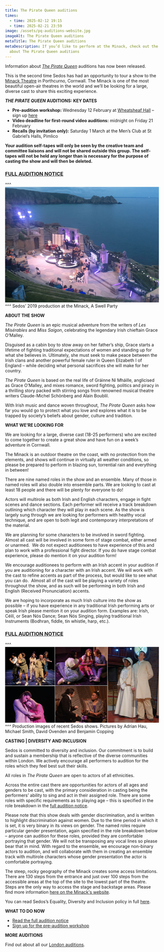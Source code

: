 ```yaml
---
title: The Pirate Queen auditions
times:
  - time: 2025-02-12 19:15
  - time: 2025-02-21 23:59
image: /assets/pq-auditions-website.jpg
imageAlt: The Pirate Queen auditions
metaTitle: The Pirate Queen auditions
metaDescription: If you’d like to perform at the Minack, check out the full info
  about The Pirate Queen auditions
---
```

Information about *[The Pirate Queen](https://www.sedos.co.uk/shows/2025-the-pirate-queen)* auditions has now been released.

This is the second time Sedos has had an opportunity to tour a show to the [Minack Theatre](https://minack.com/) in Porthcurno, Cornwall. The Minack is one of the most beautiful open-air theatres in the world and we’ll be looking for a large, diverse cast to share this exciting experience. 

***THE PIRATE QUEEN* AUDITIONS: KEY DATES**

* **Pre-audition workshop:** Wednesday 12 February at [Wheatsheaf Hall](https://www.sedos.co.uk/venues/wheatsheaf-hall) – sign up [here](https://membership.sedos.co.uk/signup/135)
* ⁠**Video deadline for first-round video auditions:** midnight on Friday 21 February
* ⁠**Recalls (by invitation only):** Saturday 1 March at the Men’s Club at St Gabriel’s Halls, Pimlico

**Your audition self-tapes will only be seen by the creative team and committee liaisons and will not be shared outside this group. The self-tapes will not be held any longer than is necessary for the purpose of casting the show and will then be deleted.**

### **[FULL AUDITION NOTICE](https://docs.google.com/document/d/1GhpP64QrJwp1yLcmXXqno9vCt6uMC4Gwwto9ViVQ5D4/edit?tab=t.0)**

^^^
![The Pirate Queen auditions – perform at the Minack](/assets/minack-landscape.jpeg)
^^^ Sedos’ 2019 production at the Minack, A Swell Party

**ABOUT THE SHOW**

*The Pirate Queen* is an epic musical adventure from the writers of *Les Misérables* and *Miss Saigon*, celebrating the legendary Irish chieftain Grace O’Malley.

Disguised as a cabin boy to stow away on her father’s ship, Grace starts a lifetime of fighting traditional expectations of women and standing up for what she believes in. Ultimately, she must seek to make peace between the Irish clans and another powerful female ruler in Queen Elizabeth I of England – while deciding what personal sacrifices she will make for her country. 

*The Pirate Queen* is based on the real life of Gráinne Ní Mháille, anglicised as Grace O’Malley, and mixes romance, sword fighting, politics and piracy in a thrilling story packed with stirring songs from renowned musical theatre writers Claude-Michel Schönberg and Alain Boublil.

With Irish music and dance woven throughout, *The Pirate Queen* asks how far you would go to protect what you love and explores what it is to be trapped by society’s beliefs about gender, culture and tradition.

**WHAT WE’RE LOOKING FOR**

We are looking for a large, diverse cast (18-25 performers) who are excited to come together to create a great show and have fun on a week’s adventure in Cornwall.

The Minack is an outdoor theatre on the coast, with no protection from the elements, and shows will continue in virtually all weather conditions, so please be prepared to perform in blazing sun, torrential rain and everything in between!

There are nine named roles in the show and an ensemble. Many of those in named roles will also double into ensemble parts. We are looking to cast at least 18 people and there will be plenty for everyone to do!

Actors will multirole as both Irish and English characters, engage in fight scenes and dance sections. Each performer will receive a track breakdown outlining which character they will play in each scene. As the show is largely sung through we are looking for performers with healthy vocal technique, and are open to both legit and contemporary interpretations of the material. 

We are planning for some characters to be involved in sword fighting. Almost all cast will be involved in some form of stage combat, either armed or unarmed.  We do not expect auditionees to have experience of this and plan to work with a professional fight director. If you do have stage combat experience, please do mention it on your audition form! 

We encourage auditionees to perform with an Irish accent in your audition if you are auditioning for a character with an Irish accent. We will work with the cast to refine accents as part of the process, but would like to see what you can do.  Almost all of the cast will be playing a variety of roles throughout the show, and as such will be performing in both Irish and English (Received Pronunciation) accents. 

We are hoping to incorporate as much Irish culture into the show as possible – if you have experience in any traditional Irish performing arts or speak Irish please mention it on your audition form. Examples are: Irish, Céilí, or Sean Nós Dance; Sean Nós Singing, playing traditional Irish Instruments (Bodhran, fiddle, tin whistle, harp, etc.).

### **[FULL AUDITION NOTICE](https://docs.google.com/document/d/1GhpP64QrJwp1yLcmXXqno9vCt6uMC4Gwwto9ViVQ5D4/edit?tab=t.0)**

^^^
![The Pirate Queen auditions – join a Sedos cast for 2025. Images of recent Sedos shows](/assets/pastshows.jpg)
^^^ Production images of recent Sedos shows. Pictures by Adrian Hau, Michael Smith, David Ovenden and Benjamin Copping

**CASTING | DIVERSITY AND INCLUSION**

Sedos is committed to diversity and inclusion. Our commitment is to build and sustain a membership that is reflective of the diverse communities within London. We actively encourage all performers to audition for the roles which they feel best suit their skills.

All roles in *The Pirate Queen* are open to actors of all ethnicities. 

Across the entire cast there are opportunities for actors of all ages and genders to be cast, with the primary consideration in casting being the performers’ ability to sing and act in their assigned role. There are some roles with specific requirements as to playing age – this is specified in the role breakdown in the [full audition notice](https://docs.google.com/document/d/1GhpP64QrJwp1yLcmXXqno9vCt6uMC4Gwwto9ViVQ5D4/edit?tab=t.0). 

Please note that this show deals with gender discrimination, and is written to highlight discrimination against women. Due to the time period in which it is set, it is very binary in its views on gender. The named roles require particular gender presentation, again specified in the role breakdown below – anyone can audition for these roles, provided they are comfortable portraying that gender. We will not be transposing any vocal lines so please bear that in mind. With regard to the ensemble, we encourage non-binary actors to audition, and will collaborate with them in creating an ensemble track with multirole characters whose gender presentation the actor is comfortable portraying.

The steep, rocky geography of the Minack creates some access limitations. There are 130 steps from the entrance and just over 100 steps from the accessible areas at the top of the site to the lowest part of the theatre. Steps are the only way to access the stage and backstage areas. Please find more information [here on the Minack's website](https://www.minack.com/visit-us/accessibility). 

You can read Sedos’s Equality, Diversity and Inclusion policy in full [here](https://www.sedos.co.uk/assets/policies/2022-10-edi-policy.pdf).

**WHAT TO DO NOW**

* [Read the full audition notice](https://docs.google.com/document/d/1GhpP64QrJwp1yLcmXXqno9vCt6uMC4Gwwto9ViVQ5D4/edit?tab=t.0)
* [Sign up for the pre-audition workshop](https://membership.sedos.co.uk/signup/135)

**MORE AUDITIONS**

Find out about all our [London auditions](https://www.sedos.co.uk/get-involved).